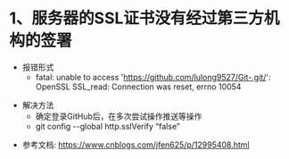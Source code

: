 # 1、服务器的SSL证书没有经过第三方机构的签署

+ 报错形式
  + fatal: unable to access 'https://github.com/lulong9527/Git-.git/': OpenSSL SSL_read: Connection was reset, errno 10054

* 解决方法
  * 确定登录GitHub后，在多次尝试操作推送等操作
  * git config --global http.sslVerify “false”

+ 参考文档: <https://www.cnblogs.com/jfen625/p/12995408.html>

